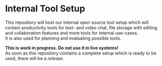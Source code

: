 # Internal Tool Setup
This repository will host our internal open source tool setup which will contain productivity tools for text- and video chat, file storage with editing and collaboration features and more tools for internal use-cases.  
It is also used for planning and evaluating possible tools.  

**This is work in progress. Do not use it in live systems!**  
As soon as this repository contains a complete setup which is ready to be used, there will be a *release*.
